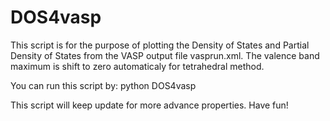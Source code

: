 # DOS4vasp

This script is for the purpose of plotting the Density of States and Partial Density of States from the VASP output file vasprun.xml. The valence band maximum is shift to zero automaticaly for tetrahedral method. 

You can run this script by:
python DOS4vasp

This script will keep update for more advance properties. Have fun!
